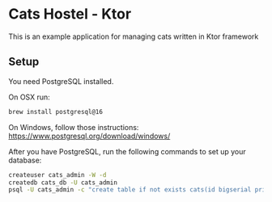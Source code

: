 # Cats Hostel - Ktor

This is an example application for managing cats written in Ktor framework

## Setup
You need PostgreSQL installed.
  
On OSX run:
```bash 
brew install postgresql@16
```

On Windows, follow those instructions:
https://www.postgresql.org/download/windows/

After you have PostgreSQL, run the following commands to set up your database:
```bash
createuser cats_admin -W -d
createdb cats_db -U cats_admin
psql -U cats_admin -c "create table if not exists cats(id bigserial primary key, name varchar(20) not null unique, age integer)" cats_db
```